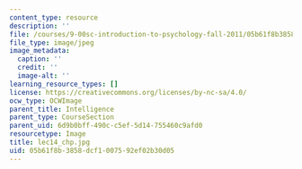 ```yaml
---
content_type: resource
description: ''
file: /courses/9-00sc-introduction-to-psychology-fall-2011/05b61f8b3858dcf1007592ef02b30d05_lec14_chp.jpg
file_type: image/jpeg
image_metadata:
  caption: ''
  credit: ''
  image-alt: ''
learning_resource_types: []
license: https://creativecommons.org/licenses/by-nc-sa/4.0/
ocw_type: OCWImage
parent_title: Intelligence
parent_type: CourseSection
parent_uid: 6d9b0bff-490c-c5ef-5d14-755460c9afd0
resourcetype: Image
title: lec14_chp.jpg
uid: 05b61f8b-3858-dcf1-0075-92ef02b30d05
---
```

